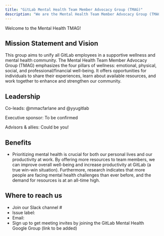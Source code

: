 ```yaml
---
title: "GitLab Mental Health Team Member Advocacy Group (TMAG)"
description: "We are the Mental Health Team Member Advocacy Group (TMAG) founded in the Summer of 2024. Learn more!"
---
```


Welcome to the Mental Health TMAG!

## Mission Statement and Vision

This group aims to unify all GitLab employees in a supportive wellness and mental health community. The Mental Health Team Member Advocacy Group (TMAG) emphasizes the four pillars of wellness: emotional, physical, social, and professional/financial well-being. It offers opportunities for individuals to share their experiences, learn about available resources, and work together to enhance and strengthen our community.

## Leadership

Co-leads: @mmacfarlane and @yyugitlab

Executive sponsor: To be confirmed

Advisors & allies: Could be you!

## Benefits

- Prioritizing mental health is crucial for both our personal lives and our productivity at work. By offering more resources to team members, we can improve overall well-being and increase productivity at GitLab (a true win-win situation). Furthermore, research indicates that more people are facing mental health challenges than ever before, and the demand for resources is at an all-time high.

## Where to reach us

- Join our Slack channel #
- Issue label: 
- Email: 
- Sign up to get meeting invites by joining the GitLab Mental Health Google Group (link to be added)
